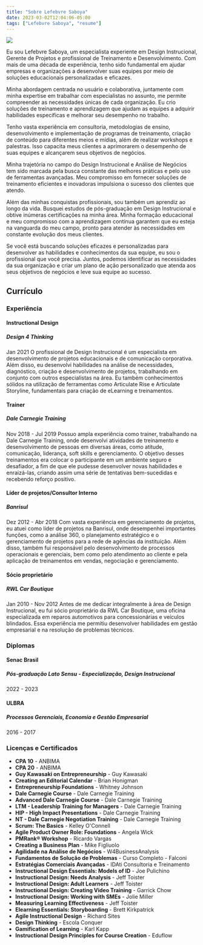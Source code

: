 ```yaml
---
title: "Sobre Lefebvre Saboya"
date: 2023-03-02T12:04:06-05:00
tags: ["Lefebvre Saboya", "resume"]
---
```

![](/images/about-full.jpg)

Eu sou Lefebvre Saboya, um especialista experiente em Design Instrucional, Gerente de Projetos e profissional de Treinamento e Desenvolvimento. Com mais de uma década de experiência, tenho sido fundamental em ajudar empresas e organizações a desenvolver suas equipes por meio de soluções educacionais personalizadas e eficazes.

Minha abordagem centrada no usuário e colaborativa, juntamente com minha expertise em trabalhar com especialistas no assunto, me permite compreender as necessidades únicas de cada organização. Eu crio soluções de treinamento e aprendizagem que ajudam as equipes a adquirir habilidades específicas e melhorar seu desempenho no trabalho.

Tenho vasta experiência em consultoria, metodologias de ensino, desenvolvimento e implementação de programas de treinamento, criação de conteúdo para diferentes meios e mídias, além de realizar workshops e palestras. Isso capacita meus clientes a aprimorarem o desempenho de suas equipes e alcançarem seus objetivos de negócios.

Minha trajetória no campo do Design Instrucional e Análise de Negócios tem sido marcada pela busca constante das melhores práticas e pelo uso de ferramentas avançadas. Meu compromisso em fornecer soluções de treinamento eficientes e inovadoras impulsiona o sucesso dos clientes que atendo.

Além das minhas conquistas profissionais, sou também um aprendiz ao longo da vida. Busquei estudos de pós-graduação em Design Instrucional e obtive inúmeras certificações na minha área. Minha formação educacional e meu compromisso com a aprendizagem contínua garantem que eu esteja na vanguarda do meu campo, pronto para atender às necessidades em constante evolução dos meus clientes.

Se você está buscando soluções eficazes e personalizadas para desenvolver as habilidades e conhecimentos da sua equipe, eu sou o profissional que você precisa. Juntos, podemos identificar as necessidades da sua organização e criar um plano de ação personalizado que atenda aos seus objetivos de negócios e leve sua equipe ao sucesso.

## Currículo

### Experiência

#### Instructional Design
##### Design 4 Thinking

Jan 2021 O profissional de Design Instrucional é um especialista em desenvolvimento de projetos educacionais e de comunicação corporativa. Além disso, eu desenvolvi habilidades na análise de necessidades, diagnóstico, criação e desenvolvimento de projetos, trabalhando em conjunto com outros especialistas na área. Eu também conhecimentos sólidos na utilização de ferramentas como Articulate Rise e Articulate Storyline, fundamentais para criação de eLearning e treinamentos.

#### Trainer
##### Dale Carnegie Training

Nov 2018 - Jul 2019 Possuo ampla experiência como trainer, trabalhando na Dale Carnegie Training, onde desenvolvi atividades de treinamento e desenvolvimento de pessoas em diversas áreas, como atitude, comunicação, liderança, soft skills e gerenciamento. O objetivo desses treinamentos era colocar o participante em um ambiente seguro e desafiador, a fim de que ele pudesse desenvolver novas habilidades e enraizá-las, criando assim uma série de tentativas bem-sucedidas e recebendo reforço positivo.

#### Líder de projetos/Consultor Interno
##### Banrisul

Dez 2012 - Abr 2018 Com vasta experiência em gerenciamento de projetos, eu atuei como líder de projetos na Banrisul, onde desempenhei importantes funções, como a análise 360, o planejamento estratégico e o gerenciamento de projetos para a rede de agências da instituição. Além disso, também fui responsável pelo desenvolvimento de processos operacionais e gerenciais, bem como pelo atendimento ao cliente e pela aplicação de treinamentos em vendas, negociação e gerenciamento.

#### Sócio proprietário
##### RWL Car Boutique

Jan 2010 - Nov 2012 Antes de me dedicar integralmente à área de Design Instrucional, eu fui sócio proprietário da RWL Car Boutique, uma oficina especializada em reparos automotivos para concessionárias e veículos blindados. Essa experiência me permitiu desenvolver habilidades em gestão empresarial e na resolução de problemas técnicos.

### Diplomas

#### Senac Brasil
##### Pós-graduação Lato Sensu - Especialização, Design Instrucional
2022 - 2023

#### ULBRA
##### Processos Gerenciais, Economia e Gestão Empresarial
2016 - 2017 

### Licenças e Certificados

- **CPA 10** - ANBIMA
- **CPA 20** - ANBIMA
- **Guy Kawasaki on Entrepreneurship** - Guy Kawasaki
- **Creating an Editorial Calendar** - Brian Honigman
- **Entrepreneurship Foundations** - Whitney Johnson
- **Dale Carnegie Course** - Dale Carnegie Training
- **Advanced Dale Carnegie Course** - Dale Carnegie Training
- **LTM - Leadership Training for Managers** - Dale Carnegie Training
- **HIP - High Impact Presentations** - Dale Carnegie Training
- **NT - Dale Carnegie Negotiation Training** - Dale Carnegie Training
- **Scrum: The Basics** - Kelley O'Connell
- **Agile Product Owner Role: Foundations** - Angela Wick
- **PMRank® Workshop** - Ricardo Vargas
- **Creating a Business Plan** - Mike Figliuolo
- **Agilidade na Análise de Negócios** - W4BusinessAnalysis
- **Fundamentos de Solução de Problemas** - Curso Completo - Falconi
- **Estratégias Comerciais Avançadas** - IDAti Consultoria e Treinamento
- **Instructional Design Essentials: Models of ID** - Joe Pulichino
- **Instructional Design: Needs Analysis** - Jeff Toister
- **Instructional Design: Adult Learners** - Jeff Toister
- **Instructional Design: Creating Video Training** - Garrick Chow
- **Instructional Design: Working with SMEs** - Jolie Miller
- **Measuring Learning Effectiveness** - Jeff Toister
- **Elearning Essentials: Storyboarding** - Brett Kirkpatrick
- **Agile Instructional Design** - Richard Sites
- **Design Thinking** - Escola Conquer
- **Gamification of Learning** - Karl Kapp
- **Instructional Design Principles for Course Creation** - Eduflow